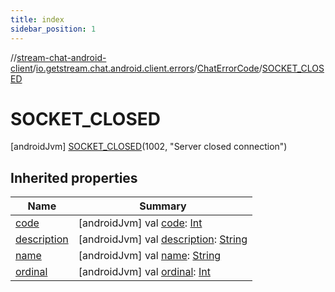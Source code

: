 ```yaml
---
title: index
sidebar_position: 1
---
```

//[stream-chat-android-client](../../../../index.md)/[io.getstream.chat.android.client.errors](../../index.md)/[ChatErrorCode](../index.md)/[SOCKET_CLOSED](index.md)



# SOCKET_CLOSED  
 [androidJvm] [SOCKET_CLOSED](index.md)(1002, "Server closed connection")  
   


## Inherited properties  
  
|  Name |  Summary | 
|---|---|
| <a name="io.getstream.chat.android.client.errors/ChatErrorCode.SOCKET_CLOSED/code/#/PointingToDeclaration/"></a>[code](code.md)| <a name="io.getstream.chat.android.client.errors/ChatErrorCode.SOCKET_CLOSED/code/#/PointingToDeclaration/"></a> [androidJvm] val [code](code.md): [Int](https://kotlinlang.org/api/latest/jvm/stdlib/kotlin/-int/index.html)   <br/>|
| <a name="io.getstream.chat.android.client.errors/ChatErrorCode.SOCKET_CLOSED/description/#/PointingToDeclaration/"></a>[description](description.md)| <a name="io.getstream.chat.android.client.errors/ChatErrorCode.SOCKET_CLOSED/description/#/PointingToDeclaration/"></a> [androidJvm] val [description](description.md): [String](https://kotlinlang.org/api/latest/jvm/stdlib/kotlin/-string/index.html)   <br/>|
| <a name="io.getstream.chat.android.client.errors/ChatErrorCode.SOCKET_CLOSED/name/#/PointingToDeclaration/"></a>[name](name.md)| <a name="io.getstream.chat.android.client.errors/ChatErrorCode.SOCKET_CLOSED/name/#/PointingToDeclaration/"></a> [androidJvm] val [name](name.md): [String](https://kotlinlang.org/api/latest/jvm/stdlib/kotlin/-string/index.html)   <br/>|
| <a name="io.getstream.chat.android.client.errors/ChatErrorCode.SOCKET_CLOSED/ordinal/#/PointingToDeclaration/"></a>[ordinal](ordinal.md)| <a name="io.getstream.chat.android.client.errors/ChatErrorCode.SOCKET_CLOSED/ordinal/#/PointingToDeclaration/"></a> [androidJvm] val [ordinal](ordinal.md): [Int](https://kotlinlang.org/api/latest/jvm/stdlib/kotlin/-int/index.html)   <br/>|

